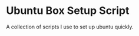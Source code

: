 Ubuntu Box Setup Script
=======================

A collection of scripts I use to set up ubuntu quickly.
